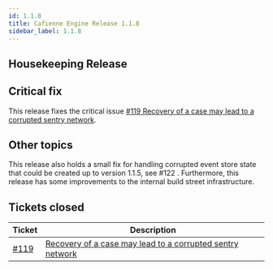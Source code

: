 ```yaml
---
id: 1.1.8
title: Cafienne Engine Release 1.1.8
sidebar_label: 1.1.8
---
```


## Housekeeping Release

## Critical fix
This release fixes the critical issue [#119 Recovery of a case may lead to a corrupted sentry network](#119).

## Other topics
This release also holds a small fix for handling corrupted event store state that could be created up to version 1.1.5, see #122 .
Furthermore, this release has some improvements to the internal build street infrastructure.

## Tickets closed

| Ticket   | Description |
|----------|-------------|
| [#119](https://github.com/cafienne/cafienne-engine/issues/119) | [Recovery of a case may lead to a corrupted sentry network](https://github.com/cafienne/cafienne-engine/issues/119)
